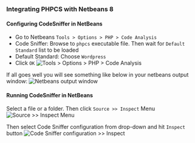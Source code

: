 ### Integrating PHPCS with Netbeans 8

#### Configuring CodeSniffer in NetBeans
 * Go to Netbeans `Tools > Options > PHP > Code Analysis`
 * Code Sniffer: Browse to `phpcs` executable file. Then wait for `Default Standard` list to be loaded
 * Default Standard: Choose `Wordpress`
 * Click `OK`
 ![Tools > Options > PHP > Code Analysis](https://github.com/truonglv-eva/coding-rule/blob/master/images/netbean-phpcs-integration-plugin.jpg?raw=true)
 
 If all goes well you will see something like below in your netbeans output window:
![Netbeans output window](https://github.com/truonglv-eva/coding-rule/blob/master/images/NetBeans-phpCS-window.png?raw=true)

#### Running CodeSniffer in NetBeans

 Select a file or a folder. Then click `Source >> Inspect` Menu
![Source >> Inspect Menu](https://github.com/truonglv-eva/coding-rule/blob/master/images/netbeans-run-codensiffer-1.png?raw=true)

 Then select Code Sniffer configuration from drop-down and hit `Inspect` button
![Code Sniffer configuration >> Inspect](https://github.com/truonglv-eva/coding-rule/blob/master/images/Condesniffer-run-in-netbeans.png?raw=true)
